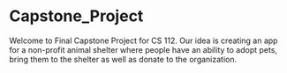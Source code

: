 # Capstone_Project
Welcome to Final Capstone Project for CS 112.
Our idea is creating an app for a non-profit animal shelter where people have an ability to adopt pets, bring them to the shelter as well as donate to the organization.
